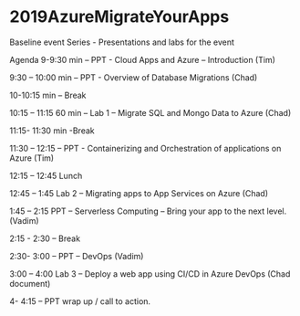 # 2019AzureMigrateYourApps
Baseline event Series - Presentations and labs for the event

Agenda
9-9:30 min – PPT - Cloud Apps and Azure – Introduction  (Tim)

9:30 – 10:00 min – PPT -  Overview of Database Migrations (Chad)

10-10:15 min – Break

10:15 – 11:15 60 min – Lab 1 – Migrate SQL and Mongo Data to Azure (Chad)

11:15- 11:30 min -Break

11:30 – 12:15  – PPT - Containerizing and Orchestration of applications on Azure (Tim)

12:15 – 12:45 Lunch

12:45 – 1:45 Lab 2 – Migrating apps to App Services on Azure (Chad)

1:45 – 2:15 PPT – Serverless Computing – Bring your app to the next level. (Vadim)

2:15  - 2:30 – Break

2:30- 3:00 – PPT – DevOps (Vadim)

3:00 – 4:00 Lab 3 – Deploy a web app using CI/CD in Azure DevOps (Chad document)

4- 4:15 – PPT wrap up / call to action.

